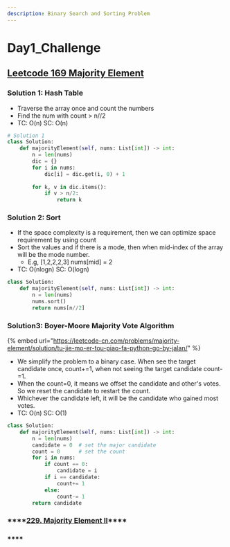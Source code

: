 ```yaml
---
description: Binary Search and Sorting Problem
---
```


# Day1\_Challenge

## [Leetcode 169 Majority Element ](https://leetcode-cn.com/problems/majority-element/)

### Solution 1: Hash Table 

* Traverse the array once and count the numbers
* Find the num with count &gt; n//2 
* TC: O\(n\) SC: O\(n\)

```python
# Solution 1 
class Solution:
    def majorityElement(self, nums: List[int]) -> int:
        n = len(nums) 
        dic = {}
        for i in nums:
            dic[i] = dic.get(i, 0) + 1 
        
        for k, v in dic.items():
            if v > n/2:
                return k 
```

### Solution 2: Sort 

* If the space complexity is a requirement, then we can optimize space requirement by using count
* Sort the values and if there is a mode, then when mid-index of the array will be the mode number. 
  * E.g, \[1,2,2,2,3\]  nums\[mid\] = 2 
* TC: O\(nlogn\) SC: O\(logn\)

```python
class Solution:
    def majorityElement(self, nums: List[int]) -> int:
        n = len(nums) 
        nums.sort()
        return nums[n//2] 
```

### Solution3: Boyer-Moore Majority Vote Algorithm 

{% embed url="https://leetcode-cn.com/problems/majority-element/solution/tu-jie-mo-er-tou-piao-fa-python-go-by-jalan/" %}

* We simplify the problem to a binary case. When see the target candidate once,  count+=1, when not seeing the target candidate count-=1. 
* When the count=0, it means we offset the candidate and other's votes. So we reset the candidate to restart the count. 
* Whichever the candidate left, it will be the candidate who gained most votes. 
* TC: O\(n\) SC: O\(1\)

```python
class Solution:
    def majorityElement(self, nums: List[int]) -> int:
        n = len(nums) 
        candidate = 0  # set the major candidate 
        count = 0      # set the count 
        for i in nums:
            if count == 0:
                candidate = i 
            if i == candidate:
                count+= 1 
            else:
                count-= 1 
        return candidate 
```

### \*\*\*\*[**229. Majority Element II**](https://leetcode-cn.com/problems/majority-element-ii/)\*\*\*\*

### \*\*\*\*



